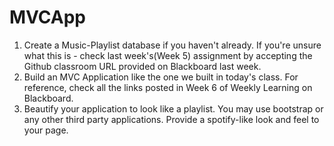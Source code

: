 # MVCApp

1. Create a Music-Playlist database if you haven't already. If you're unsure what this is - check last week's(Week 5) assignment by accepting the Github classroom URL provided on Blackboard last week.
2. Build an MVC Application like the one we built in today's class. For reference, check all the links posted in Week 6 of Weekly Learning on Blackboard. 
3. Beautify your application to look like a playlist. You may use bootstrap or any other third party applications. Provide a spotify-like look and feel to your page.
